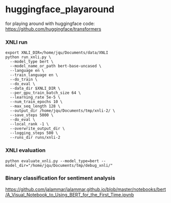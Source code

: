 # huggingface_playaround
for playing around with huggingface code: https://github.com/huggingface/transformers

### XNLI run
```shell
export XNLI_DIR=/home/jqu/Documents/data/XNLI
python run_xnli.py \
  --model_type bert \
  --model_name_or_path bert-base-uncased \
  --language en \
  --train_language en \
  --do_train \
  --do_eval \
  --data_dir $XNLI_DIR \
  --per_gpu_train_batch_size 64 \
  --learning_rate 5e-5 \
  --num_train_epochs 10 \
  --max_seq_length 128 \
  --output_dir /home/jqu/Documents/tmp/xnli-2/ \
  --save_steps 5000 \
  --do_eval \
  --local_rank -1 \
  --overwrite_output_dir \
  --logging_steps 500 \
  --runs_dir runs/xnli-2
```

### XNLI evaluation 
```shell
python evaluate_xnli.py --model_type=bert --model_dir="/home/jqu/Documents/tmp/debug_xnli/"
```

### Binary classification for sentiment analysis
https://github.com/jalammar/jalammar.github.io/blob/master/notebooks/bert/A_Visual_Notebook_to_Using_BERT_for_the_First_Time.ipynb
